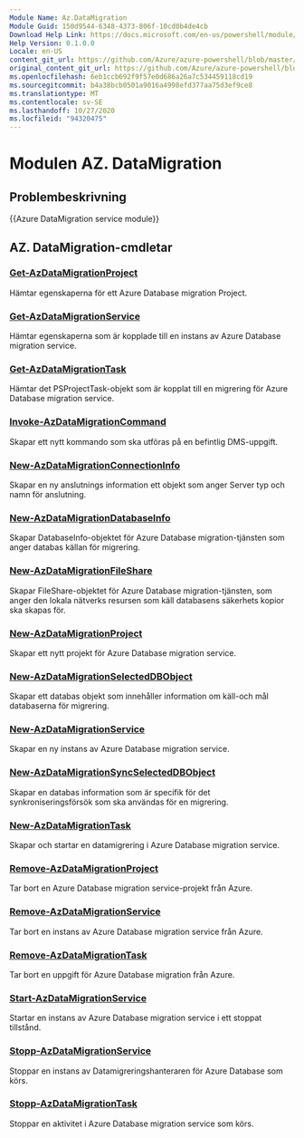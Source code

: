 ```yaml
---
Module Name: Az.DataMigration
Module Guid: 150d9544-6348-4373-806f-10cd0b4de4cb
Download Help Link: https://docs.microsoft.com/en-us/powershell/module/az.datamigration
Help Version: 0.1.0.0
Locale: en-US
content_git_url: https://github.com/Azure/azure-powershell/blob/master/src/DataMigration/DataMigration/help/Az.DataMigration.md
original_content_git_url: https://github.com/Azure/azure-powershell/blob/master/src/DataMigration/DataMigration/help/Az.DataMigration.md
ms.openlocfilehash: 6eb1ccb692f9f57e0d686a26a7c534459118cd19
ms.sourcegitcommit: b4a38bcb0501a9016a4998efd377aa75d3ef9ce8
ms.translationtype: MT
ms.contentlocale: sv-SE
ms.lasthandoff: 10/27/2020
ms.locfileid: "94320475"
---
```

# Modulen AZ. DataMigration
## Problembeskrivning
{{Azure DataMigration service module}}

## AZ. DataMigration-cmdletar
### [Get-AzDataMigrationProject](Get-AzDataMigrationProject.md)
Hämtar egenskaperna för ett Azure Database migration Project.

### [Get-AzDataMigrationService](Get-AzDataMigrationService.md)
Hämtar egenskaperna som är kopplade till en instans av Azure Database migration service. 

### [Get-AzDataMigrationTask](Get-AzDataMigrationTask.md)
Hämtar det PSProjectTask-objekt som är kopplat till en migrering för Azure Database migration service.

### [Invoke-AzDataMigrationCommand](Invoke-AzDataMigrationCommand.md)
Skapar ett nytt kommando som ska utföras på en befintlig DMS-uppgift.

### [New-AzDataMigrationConnectionInfo](New-AzDataMigrationConnectionInfo.md)
Skapar en ny anslutnings information ett objekt som anger Server typ och namn för anslutning.

### [New-AzDataMigrationDatabaseInfo](New-AzDataMigrationDatabaseInfo.md)
Skapar DatabaseInfo-objektet för Azure Database migration-tjänsten som anger databas källan för migrering.

### [New-AzDataMigrationFileShare](New-AzDataMigrationFileShare.md)
Skapar FileShare-objektet för Azure Database migration-tjänsten, som anger den lokala nätverks resursen som käll databasens säkerhets kopior ska skapas för.

### [New-AzDataMigrationProject](New-AzDataMigrationProject.md)
Skapar ett nytt projekt för Azure Database migration service.

### [New-AzDataMigrationSelectedDBObject](New-AzDataMigrationSelectedDBObject.md)
Skapar ett databas objekt som innehåller information om käll-och mål databaserna för migrering.

### [New-AzDataMigrationService](New-AzDataMigrationService.md)
Skapar en ny instans av Azure Database migration service.

### [New-AzDataMigrationSyncSelectedDBObject](New-AzDataMigrationSyncSelectedDBObject.md)
Skapar en databas information som är specifik för det synkroniseringsförsök som ska användas för en migrering.

### [New-AzDataMigrationTask](New-AzDataMigrationTask.md)
Skapar och startar en datamigrering i Azure Database migration service.

### [Remove-AzDataMigrationProject](Remove-AzDataMigrationProject.md)
Tar bort en Azure Database migration service-projekt från Azure.

### [Remove-AzDataMigrationService](Remove-AzDataMigrationService.md)
Tar bort en instans av Azure Database migration service från Azure.

### [Remove-AzDataMigrationTask](Remove-AzDataMigrationTask.md)
Tar bort en uppgift för Azure Database migration från Azure.

### [Start-AzDataMigrationService](Start-AzDataMigrationService.md)
Startar en instans av Azure Database migration service i ett stoppat tillstånd. 

### [Stopp-AzDataMigrationService](Stop-AzDataMigrationService.md)
Stoppar en instans av Datamigreringshanteraren för Azure Database som körs.

### [Stopp-AzDataMigrationTask](Stop-AzDataMigrationTask.md)
Stoppar en aktivitet i Azure Database migration service som körs.

